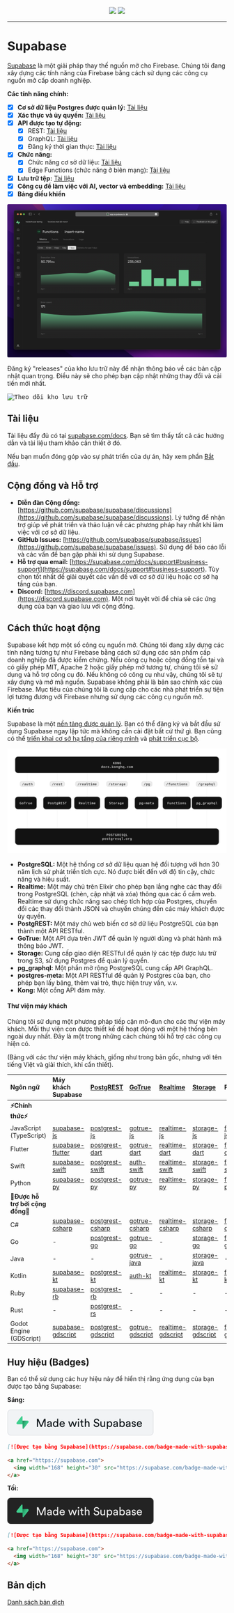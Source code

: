 <p align="center">
<img src="https://user-images.githubusercontent.com/8291514/213727234-cda046d6-28c6-491a-b284-b86c5cede25d.png#gh-light-mode-only">
<img src="https://user-images.githubusercontent.com/8291514/213727225-56186826-bee8-43b5-9b15-86e839d89393.png#gh-dark-mode-only">
</p>

---

# Supabase

[Supabase](https://supabase.com) là một giải pháp thay thế nguồn mở cho Firebase. Chúng tôi đang xây dựng các tính năng của Firebase bằng cách sử dụng các công cụ nguồn mở cấp doanh nghiệp.

**Các tính năng chính:**

- [x] **Cơ sở dữ liệu Postgres được quản lý:** [Tài liệu](https://supabase.com/docs/guides/database)
- [x] **Xác thực và ủy quyền:** [Tài liệu](https://supabase.com/docs/guides/auth)
- [x] **API được tạo tự động:**
    - [x] REST: [Tài liệu](https://supabase.com/docs/guides/api)
    - [x] GraphQL: [Tài liệu](https://supabase.com/docs/guides/graphql)
    - [x] Đăng ký thời gian thực: [Tài liệu](https://supabase.com/docs/guides/realtime)
- [x] **Chức năng:**
    - [x] Chức năng cơ sở dữ liệu: [Tài liệu](https://supabase.com/docs/guides/database/functions)
    - [x] Edge Functions (chức năng ở biên mạng): [Tài liệu](https://supabase.com/docs/guides/functions)
- [x] **Lưu trữ tệp:** [Tài liệu](https://supabase.com/docs/guides/storage)
- [x] **Công cụ để làm việc với AI, vector và embedding:** [Tài liệu](https://supabase.com/docs/guides/ai)
- [x] **Bảng điều khiển**

![Bảng điều khiển Supabase](https://raw.githubusercontent.com/supabase/supabase/master/apps/www/public/images/github/supabase-dashboard.png)

Đăng ký "releases" của kho lưu trữ này để nhận thông báo về các bản cập nhật quan trọng. Điều này sẽ cho phép bạn cập nhật những thay đổi và cải tiến mới nhất.

<kbd><img src="https://raw.githubusercontent.com/supabase/supabase/d5f7f413ab356dc1a92075cb3cee4e40a957d5b1/web/static/watch-repo.gif" alt="Theo dõi kho lưu trữ"/></kbd>

## Tài liệu

Tài liệu đầy đủ có tại [supabase.com/docs](https://supabase.com/docs). Bạn sẽ tìm thấy tất cả các hướng dẫn và tài liệu tham khảo cần thiết ở đó.

Nếu bạn muốn đóng góp vào sự phát triển của dự án, hãy xem phần [Bắt đầu](./../DEVELOPERS.md).

## Cộng đồng và Hỗ trợ

*   **Diễn đàn Cộng đồng:** [https://github.com/supabase/supabase/discussions](https://github.com/supabase/supabase/discussions). Lý tưởng để nhận trợ giúp về phát triển và thảo luận về các phương pháp hay nhất khi làm việc với cơ sở dữ liệu.
*   **GitHub Issues:** [https://github.com/supabase/supabase/issues](https://github.com/supabase/supabase/issues). Sử dụng để báo cáo lỗi và các vấn đề bạn gặp phải khi sử dụng Supabase.
*   **Hỗ trợ qua email:** [https://supabase.com/docs/support#business-support](https://supabase.com/docs/support#business-support). Tùy chọn tốt nhất để giải quyết các vấn đề với cơ sở dữ liệu hoặc cơ sở hạ tầng của bạn.
*   **Discord:** [https://discord.supabase.com](https://discord.supabase.com). Một nơi tuyệt vời để chia sẻ các ứng dụng của bạn và giao lưu với cộng đồng.

## Cách thức hoạt động

Supabase kết hợp một số công cụ nguồn mở. Chúng tôi đang xây dựng các tính năng tương tự như Firebase bằng cách sử dụng các sản phẩm cấp doanh nghiệp đã được kiểm chứng. Nếu công cụ hoặc cộng đồng tồn tại và có giấy phép MIT, Apache 2 hoặc giấy phép mở tương tự, chúng tôi sẽ sử dụng và hỗ trợ công cụ đó. Nếu không có công cụ như vậy, chúng tôi sẽ tự xây dựng và mở mã nguồn. Supabase không phải là bản sao chính xác của Firebase. Mục tiêu của chúng tôi là cung cấp cho các nhà phát triển sự tiện lợi tương đương với Firebase nhưng sử dụng các công cụ nguồn mở.

**Kiến trúc**

Supabase là một [nền tảng được quản lý](https://supabase.com/dashboard). Bạn có thể đăng ký và bắt đầu sử dụng Supabase ngay lập tức mà không cần cài đặt bất cứ thứ gì. Bạn cũng có thể [triển khai cơ sở hạ tầng của riêng mình](https://supabase.com/docs/guides/hosting/overview) và [phát triển cục bộ](https://supabase.com/docs/guides/local-development).

![Kiến trúc](./../apps/docs/public/img/supabase-architecture.svg)

*   **PostgreSQL:** Một hệ thống cơ sở dữ liệu quan hệ đối tượng với hơn 30 năm lịch sử phát triển tích cực. Nó được biết đến với độ tin cậy, chức năng và hiệu suất.
*   **Realtime:** Một máy chủ trên Elixir cho phép bạn lắng nghe các thay đổi trong PostgreSQL (chèn, cập nhật và xóa) thông qua các ổ cắm web. Realtime sử dụng chức năng sao chép tích hợp của Postgres, chuyển đổi các thay đổi thành JSON và chuyển chúng đến các máy khách được ủy quyền.
*   **PostgREST:** Một máy chủ web biến cơ sở dữ liệu PostgreSQL của bạn thành một API RESTful.
*   **GoTrue:** Một API dựa trên JWT để quản lý người dùng và phát hành mã thông báo JWT.
*   **Storage:** Cung cấp giao diện RESTful để quản lý các tệp được lưu trữ trong S3, sử dụng Postgres để quản lý quyền.
*   **pg_graphql:** Một phần mở rộng PostgreSQL cung cấp API GraphQL.
*   **postgres-meta:** Một API RESTful để quản lý Postgres của bạn, cho phép bạn lấy bảng, thêm vai trò, thực hiện truy vấn, v.v.
*   **Kong:** Một cổng API đám mây.

#### Thư viện máy khách

Chúng tôi sử dụng một phương pháp tiếp cận mô-đun cho các thư viện máy khách. Mỗi thư viện con được thiết kế để hoạt động với một hệ thống bên ngoài duy nhất. Đây là một trong những cách chúng tôi hỗ trợ các công cụ hiện có.

(Bảng với các thư viện máy khách, giống như trong bản gốc, nhưng với tên tiếng Việt và giải thích, khi cần thiết).

| Ngôn ngữ                       | Máy khách Supabase                                                     | [PostgREST](https://www.postgresql.org/)                                                                         | [GoTrue](https://github.com/supabase/gotrue)                                                                                | [Realtime](https://github.com/supabase/realtime)                                                                              | [Storage](https://github.com/supabase/storage-api)                                                                                 | Functions                                                                               |
| :-------------------------- | :------------------------------------------------------------------ | :-------------------------------------------------------------------------------- | :------------------------------------------------------------------------------------ | :----------------------------------------------------------------------------------- | :-------------------------------------------------------------------------------------- | :----------------------------------------------------------------------------------- |
| **⚡️Chính thức⚡️**      |                                                                     |                                                                                   |                                                                                      |                                                                                     |                                                                                        |                                                                                      |
| JavaScript (TypeScript)     | [supabase-js](https://github.com/supabase/supabase-js)               | [postgrest-js](https://github.com/supabase/postgrest-js)                             | [gotrue-js](https://github.com/supabase/gotrue-js)                                     | [realtime-js](https://github.com/supabase/realtime-js)                                 | [storage-js](https://github.com/supabase/storage-js)                                   | [functions-js](https://github.com/supabase/functions-js)                             |
| Flutter                     | [supabase-flutter](https://github.com/supabase/supabase-flutter)     | [postgrest-dart](https://github.com/supabase/postgrest-dart)                         | [gotrue-dart](https://github.com/supabase/gotrue-dart)                                 | [realtime-dart](https://github.com/supabase/realtime-dart)                             | [storage-dart](https://github.com/supabase/storage-dart)                               | [functions-dart](https://github.com/supabase/functions-dart)                         |
| Swift                      | [supabase-swift](https://github.com/supabase/supabase-swift)          | [postgrest-swift](https://github.com/supabase/supabase-swift/tree/main/Sources/PostgREST) | [auth-swift](https://github.com/supabase/supabase-swift/tree/main/Sources/Auth)     | [realtime-swift](https://github.com/supabase/supabase-swift/tree/main/Sources/Realtime) | [storage-swift](https://github.com/supabase/supabase-swift/tree/main/Sources/Storage) | [functions-swift](https://github.com/supabase/supabase-swift/tree/main/Sources/Functions) |
| Python                      | [supabase-py](https://github.com/supabase/supabase-py)               | [postgrest-py](https://github.com/supabase/postgrest-py)                             | [gotrue-py](https://github.com/supabase/gotrue-py)                                     | [realtime-py](https://github.com/supabase/realtime-py)                                 | [storage-py](https://github.com/supabase/storage-py)                                   | [functions-py](https://github.com/supabase/functions-py)                             |
| **💚Được hỗ trợ bởi cộng đồng💚** |                                                                     |                                                                                   |                                                                                      |                                                                                     |                                                                                        |                                                                                      |
| C#                          | [supabase-csharp](https://github.com/supabase-community/supabase-csharp) | [postgrest-csharp](https://github.com/supabase-community/postgrest-csharp)           | [gotrue-csharp](https://github.com/supabase-community/gotrue-csharp)                 | [realtime-csharp](https://github.com/supabase-community/realtime-csharp)             | [storage-csharp](https://github.com/supabase-community/storage-csharp)                 | [functions-csharp](https://github.com/supabase-community/functions-csharp)           |
| Go                          | -                                                                   | [postgrest-go](https://github.com/supabase-community/postgrest-go)                     | [gotrue-go](https://github.com/supabase-community/gotrue-go)                           | -                                                                                   | [storage-go](https://github.com/supabase-community/storage-go)                       | [functions-go](https://github.com/supabase-community/functions-go)                   |
| Java                        | -                                                                   | -                                                                                   | [gotrue-java](https://github.com/supabase-community/gotrue-java)                       | -                                                                                   | [storage-java](https://github.com/supabase-community/storage-java)                   | -                                                                                   |
| Kotlin                      | [supabase-kt](https://github.com/supabase-community/supabase-kt)       | [postgrest-kt](https://github.com/supabase-community/supabase-kt/tree/master/Postgrest) | [auth-kt](https://github.com/supabase-community/supabase-kt/tree/master/Auth)         | [realtime-kt](https://github.com/supabase-community/supabase-kt/tree/master/Realtime)   | [storage-kt](https://github.com/supabase-community/supabase-kt/tree/master/Storage)   | [functions-kt](https://github.com/supabase-community/supabase-kt/tree/master/Functions) |
| Ruby                      | [supabase-rb](https://github.com/supabase-community/supabase-rb)      |      [postgrest-rb](https://github.com/supabase-community/postgrest-rb)                                                                             |    -                                                                                  |        -                                                                            |     -                                                                                 |          -                                                                          |
| Rust                      |      -                                                                 |       [postgrest-rs](https://github.com/supabase-community/postgrest-rs)                                                                            |      -                                                                                 |       -                                                                             |       -                                                                                |         -                                                                           |
| Godot Engine (GDScript)      |   [supabase-gdscript](https://github.com/supabase-community/godot-engine.supabase)                                                                  |        [postgrest-gdscript](https://github.com/supabase-community/postgrest-gdscript)                                                                            |        [gotrue-gdscript](https://github.com/supabase-community/gotrue-gdscript)                                                                                |    [realtime-gdscript](https://github.com/supabase-community/realtime-gdscript)                                                                                  |         [storage-gdscript](https://github.com/supabase-community/storage-gdscript)                                                                                 |  [functions-gdscript](https://github.com/supabase-community/functions-gdscript)                                                                                       |

## Huy hiệu (Badges)

Bạn có thể sử dụng các huy hiệu này để hiển thị rằng ứng dụng của bạn được tạo bằng Supabase:

**Sáng:**

![Được tạo bằng Supabase](./../apps/www/public/badge-made-with-supabase.svg)

```md
[![Được tạo bằng Supabase](https://supabase.com/badge-made-with-supabase.svg)](https://supabase.com)
```

```html
<a href="https://supabase.com">
  <img width="168" height="30" src="https://supabase.com/badge-made-with-supabase.svg" alt="Được tạo bằng Supabase" />
</a>
```

**Tối:**

![Được tạo bằng Supabase (phiên bản tối)](./../apps/www/public/badge-made-with-supabase-dark.svg)

```md
[![Được tạo bằng Supabase](https://supabase.com/badge-made-with-supabase-dark.svg)](https://supabase.com)
```

```html
<a href="https://supabase.com">
  <img width="168" height="30" src="https://supabase.com/badge-made-with-supabase-dark.svg" alt="Được tạo bằng Supabase" />
</a>
```

## Bản dịch

[Danh sách bản dịch](./languages.md)

